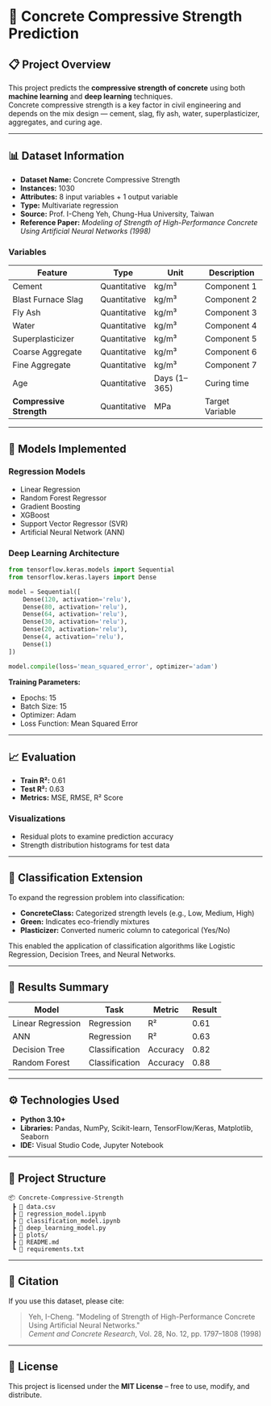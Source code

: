 # 🧱 Concrete Compressive Strength Prediction

## 📋 Project Overview

This project predicts the **compressive strength of concrete** using both **machine learning** and **deep learning** techniques.  
Concrete compressive strength is a key factor in civil engineering and depends on the mix design — cement, slag, fly ash, water, superplasticizer, aggregates, and curing age.

---

## 📊 Dataset Information

- **Dataset Name:** Concrete Compressive Strength  
- **Instances:** 1030  
- **Attributes:** 8 input variables + 1 output variable  
- **Type:** Multivariate regression  
- **Source:** Prof. I-Cheng Yeh, Chung-Hua University, Taiwan  
- **Reference Paper:** *Modeling of Strength of High-Performance Concrete Using Artificial Neural Networks (1998)*  

### Variables

| Feature | Type | Unit | Description |
|----------|------|------|-------------|
| Cement | Quantitative | kg/m³ | Component 1 |
| Blast Furnace Slag | Quantitative | kg/m³ | Component 2 |
| Fly Ash | Quantitative | kg/m³ | Component 3 |
| Water | Quantitative | kg/m³ | Component 4 |
| Superplasticizer | Quantitative | kg/m³ | Component 5 |
| Coarse Aggregate | Quantitative | kg/m³ | Component 6 |
| Fine Aggregate | Quantitative | kg/m³ | Component 7 |
| Age | Quantitative | Days (1–365) | Curing time |
| **Compressive Strength** | Quantitative | MPa | Target Variable |

---

## 🧠 Models Implemented

### Regression Models
- Linear Regression  
- Random Forest Regressor  
- Gradient Boosting  
- XGBoost  
- Support Vector Regressor (SVR)  
- Artificial Neural Network (ANN)

### Deep Learning Architecture

```python
from tensorflow.keras.models import Sequential
from tensorflow.keras.layers import Dense

model = Sequential([
    Dense(120, activation='relu'),
    Dense(80, activation='relu'),
    Dense(64, activation='relu'),
    Dense(30, activation='relu'),
    Dense(20, activation='relu'),
    Dense(4, activation='relu'),
    Dense(1)
])

model.compile(loss='mean_squared_error', optimizer='adam')
```

**Training Parameters:**
- Epochs: 15
- Batch Size: 15
- Optimizer: Adam
- Loss Function: Mean Squared Error

---

## 📈 Evaluation

- **Train R²:** 0.61
- **Test R²:** 0.63
- **Metrics:** MSE, RMSE, R² Score

### Visualizations
- Residual plots to examine prediction accuracy
- Strength distribution histograms for test data

---

## 🔄 Classification Extension

To expand the regression problem into classification:

- **ConcreteClass:** Categorized strength levels (e.g., Low, Medium, High)
- **Green:** Indicates eco-friendly mixtures
- **Plasticizer:** Converted numeric column to categorical (Yes/No)

This enabled the application of classification algorithms like Logistic Regression, Decision Trees, and Neural Networks.

---

## 🧪 Results Summary

| Model | Task | Metric | Result |
|-------|------|--------|--------|
| Linear Regression | Regression | R² | 0.61 |
| ANN | Regression | R² | 0.63 |
| Decision Tree | Classification | Accuracy | 0.82 |
| Random Forest | Classification | Accuracy | 0.88 |

---

## ⚙️ Technologies Used

- **Python 3.10+**
- **Libraries:** Pandas, NumPy, Scikit-learn, TensorFlow/Keras, Matplotlib, Seaborn
- **IDE:** Visual Studio Code, Jupyter Notebook

---

## 📂 Project Structure

```
📦 Concrete-Compressive-Strength
 ┣ 📜 data.csv
 ┣ 📜 regression_model.ipynb
 ┣ 📜 classification_model.ipynb
 ┣ 📜 deep_learning_model.py
 ┣ 📜 plots/
 ┣ 📜 README.md
 ┗ 📜 requirements.txt
```

---

## 🧾 Citation

If you use this dataset, please cite:

> Yeh, I-Cheng. "Modeling of Strength of High-Performance Concrete Using Artificial Neural Networks."  
> *Cement and Concrete Research*, Vol. 28, No. 12, pp. 1797–1808 (1998)

---

## 🪪 License

This project is licensed under the **MIT License** – free to use, modify, and distribute.
